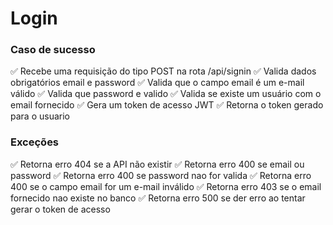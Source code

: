 # Login

### Caso de sucesso

✅ Recebe uma requisição do tipo POST na rota /api/signin
✅ Valida dados obrigatórios email e password
✅ Valida que o campo email é um e-mail válido
✅ Valida que password e valido
✅ Valida se existe um usuário com o email fornecido
✅ Gera um token de acesso JWT
✅ Retorna o token gerado para o usuario

### Exceções

✅ Retorna erro 404 se a API não existir
✅ Retorna erro 400 se email ou password
✅ Retorna erro 400 se password nao for valida
✅ Retorna erro 400 se o campo email for um e-mail inválido
✅ Retorna erro 403 se o email fornecido nao existe no banco
✅ Retorna erro 500 se der erro ao tentar gerar o token de acesso
